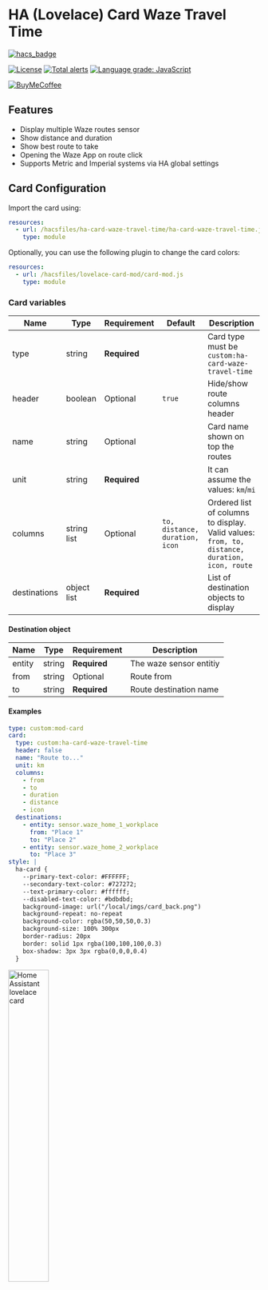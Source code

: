 # HA (Lovelace) Card Waze Travel Time

[![hacs_badge](https://img.shields.io/badge/HACS-Default-orange.svg)](https://github.com/custom-components/hacs)

[![License][license-shield]](LICENSE.md)
[![Total alerts](https://img.shields.io/lgtm/alerts/g/r-renato/ha-card-waze-travel-time.svg?logo=lgtm&logoWidth=18)](https://lgtm.com/projects/g/r-renato/ha-card-waze-travel-time/alerts/)
[![Language grade: JavaScript](https://img.shields.io/lgtm/grade/javascript/g/r-renato/ha-card-waze-travel-time.svg?logo=lgtm&logoWidth=18)](https://lgtm.com/projects/g/r-renato/ha-card-waze-travel-time/context:javascript)

[![BuyMeCoffee][buymecoffeebadge]][buymecoffee]

## Features

* Display multiple Waze routes sensor
* Show distance and duration
* Show best route to take
* Opening the Waze App on route click
* Supports Metric and Imperial systems via HA global settings

## Card Configuration    

Import the card using:

```yaml
resources:
  - url: /hacsfiles/ha-card-waze-travel-time/ha-card-waze-travel-time.js
    type: module
```
Optionally, you can use the following plugin to change the card colors:

```yaml
resources:
  - url: /hacsfiles/lovelace-card-mod/card-mod.js
    type: module
```
### Card variables

| **Name**     | **Type**      | **Requirement** | **Default**                       | **Description**                                                                               |
|--------------|---------------|-----------------|-----------------------------------|-----------------------------------------------------------------------------------------------|
| type         | string        | **Required**    |                                   | Card type must be `custom:ha-card-waze-travel-time`                                           |
| header       | boolean       | Optional        | `true`                            | Hide/show route columns header                                                                |
| name         | string        | Optional        |                                   | Card name shown on top the routes                                                             |
| unit         | string        | **Required**    |                                   | It can assume the values: `km`/`mi`
| columns      | string list   | Optional        | `to, distance, duration, icon`    | Ordered list of columns to display. Valid values: `from, to, distance, duration, icon, route` |
| destinations | object list   | **Required**    |                                   | List of destination objects to display                                                        |

#### Destination object    

| **Name** | **Type** | **Requirement** | **Description**         |
|----------|----------|-----------------|-------------------------|
| entity   | string   | **Required**    | The waze sensor entitiy |
| from     | string   | Optional        | Route from              |
| to       | string   | **Required**    | Route destination name  |

#### Examples

```yaml
type: custom:mod-card
card:
  type: custom:ha-card-waze-travel-time
  header: false
  name: "Route to..."
  unit: km
  columns:
    - from
    - to
    - duration
    - distance
    - icon
  destinations:
    - entity: sensor.waze_home_1_workplace
      from: "Place 1"
      to: "Place 2"
    - entity: sensor.waze_home_2_workplace
      to: "Place 3"
style: |
  ha-card {
    --primary-text-color: #FFFFFF;
    --secondary-text-color: #727272;
    --text-primary-color: #ffffff;
    --disabled-text-color: #bdbdbd;
    background-image: url("/local/imgs/card_back.png")
    background-repeat: no-repeat
    background-color: rgba(50,50,50,0.3)
    background-size: 100% 300px
    border-radius: 20px
    border: solid 1px rgba(100,100,100,0.3)
    box-shadow: 3px 3px rgba(0,0,0,0.4)
  }
```

<img src="https://gitlab.com/rrenato/ha-card-waze-travel-time/raw/master/md.images/ha-card-waze-travel-time.png"  width="40%" height="40%" alt="Home Assistant lovelace card">

[license-shield]:https://img.shields.io/github/license/r-renato/hass-xiaomi-mi-flora-and-flower-care
[buymecoffee]: https://www.buymeacoffee.com/0D3WbkKrn
[buymecoffeebadge]: https://img.shields.io/badge/buy%20me%20a%20coffee-donate-yellow?style=for-the-badge
